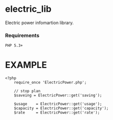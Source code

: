 # electric_lib

Electric power infomartion library.

### Requirements
    PHP 5.3+

EXAMPLE
=========================

```
<?php
    require_once 'ElectricPower.php';

    // stop plan
    $saveing = ElectricPower::get('saving');
    
    $usage    = ElectricPower::get('usage');
    $capacity = ElectricPower::get('capacity');
    $rate     = ElectricPower::get('rate');


